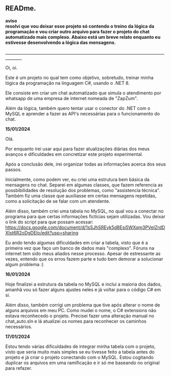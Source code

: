 ## READme.

**aviso** <br/>
**resolvi que vou deixar esse projeto só contendo o treino da lógica da programação e vou criar outro arquivo para fazer o projeto do chat automatizado mais complexo. Abaixo está um breve relato enquanto eu estivesse desenvolvendo a lógica das mensagens.** <br/>

______________________________________________________________________________________ <br/>


Oi, oi. 

Este é um projeto no qual tem como objetivo, sobretudo, treinar minha lógica da programação na linguagem C#, usando o .NET 8. 

Ele consiste em criar um chat automatizado que simula o atendimento por whatsapp de uma empresa de internet nomeada de "ZapZum".

Além da lógica, também quero tentar usar o conector do .NET com o MySQL e aprender a fazer as API's necessárias para o funcionamento do chat.


**15/01/2024**

Olá.

Por enquanto irei usar aqui para fazer atualizações diárias dos meus avanços e dificuldades em concretizar este projeto experimental. 

Após a conclusão dele, irei organizar todas as informações acerca dos seus passos. 

Inicialmente, como podem ver, eu criei uma estrutura bem básica da mensagens no chat. 
Separei em algumas classes, que fazem referencia as possbibilidades de resolução dos problemas, como "assistencia técnica".
Também fiz uma classe que auxiliasse em certas mensagens repetidas, como a solicitação de se falar com um atendente. 

Além disso, também criei uma tabela no MySQL, no qual vou a conectar no programa para que certas informações fictícias sejam utilizadas. 
Vou deixar o link do script para que possam acessar: https://docs.google.com/document/d/1sSJhSREyk5d8Esi5WXqm3PVeIZrdDXIst6R2oDgDElo/edit?usp=sharing

Eu ando tendo algumas dificuldades em criar a tabela, visto que é a primeira vez que faço um banco de dados mais "complexo". 
Fóruns na internet tem sido meus aliados nesse processo. 
Apesar de estressante as vezes, entendo que os erros fazem parte e tudo bem demorar a solucionar algum problema :)


**16/01/2024**

Hoje finalizei a estrutura da tabela no MySQL e inclui a maioria dos dados, amanhã vou só fazer alguns ajustes neles e já voltar para o código C# em si.

Além disso, também corrigi um problema que tive após alterar o nome de alguns arquivos em meu PC. Como mudei o nome, o C# extensions não estava reconhecedo o projeto. Precisei fazer uma alteração manual no chat_auto.sln e lá atualizei os nomes para reconhecer os caminhos necessários.


**17/01/2024** 

Estou tendo várias dificuldades de integrar minha tabela com o projeto, visto que seria muito mais simples se eu tivesse feito a tabela antes do projeto e já criar o projeto conectando com o MySQL. Estou cogitando duplicar os arquivos em uma ramificação e ir só me baseando no original para refazer.

